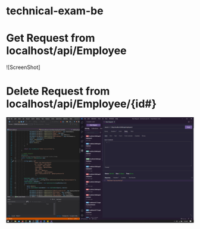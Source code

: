 # technical-exam-be

# Get Request from localhost/api/Employee

![ScreenShot]

# Delete Request from localhost/api/Employee/{id#}
![ScreenShot](https://github.com/briancgmendoza/technical-exam-be/blob/master/DeleteRequest.png)
